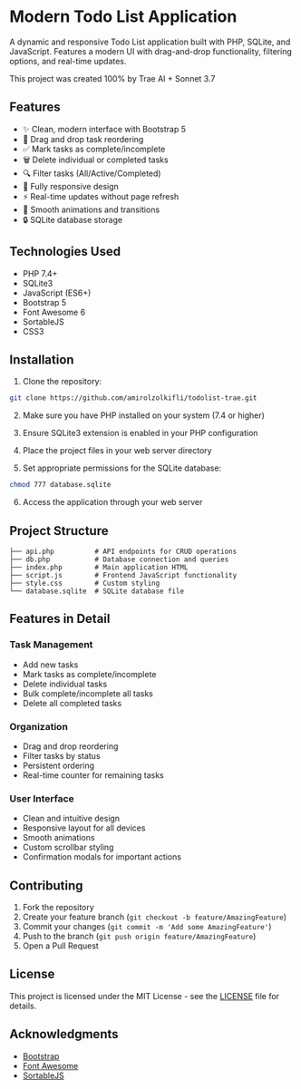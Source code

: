# Modern Todo List Application

A dynamic and responsive Todo List application built with PHP, SQLite, and JavaScript. Features a modern UI with drag-and-drop functionality, filtering options, and real-time updates.

This project was created 100% by Trae AI + Sonnet 3.7

## Features

- ✨ Clean, modern interface with Bootstrap 5
- 🔄 Drag and drop task reordering
- ✅ Mark tasks as complete/incomplete
- 🗑️ Delete individual or completed tasks
- 🔍 Filter tasks (All/Active/Completed)
- 📱 Fully responsive design
- ⚡ Real-time updates without page refresh
- 🎨 Smooth animations and transitions
- 🔒 SQLite database storage

## Technologies Used

- PHP 7.4+
- SQLite3
- JavaScript (ES6+)
- Bootstrap 5
- Font Awesome 6
- SortableJS
- CSS3

## Installation

1. Clone the repository:
```bash
git clone https://github.com/amirolzolkifli/todolist-trae.git
```

2. Make sure you have PHP installed on your system (7.4 or higher)

3. Ensure SQLite3 extension is enabled in your PHP configuration

4. Place the project files in your web server directory

5. Set appropriate permissions for the SQLite database:
```bash
chmod 777 database.sqlite
```

6. Access the application through your web server

## Project Structure

```
├── api.php          # API endpoints for CRUD operations
├── db.php           # Database connection and queries
├── index.php        # Main application HTML
├── script.js        # Frontend JavaScript functionality
├── style.css        # Custom styling
└── database.sqlite  # SQLite database file
```

## Features in Detail

### Task Management
- Add new tasks
- Mark tasks as complete/incomplete
- Delete individual tasks
- Bulk complete/incomplete all tasks
- Delete all completed tasks

### Organization
- Drag and drop reordering
- Filter tasks by status
- Persistent ordering
- Real-time counter for remaining tasks

### User Interface
- Clean and intuitive design
- Responsive layout for all devices
- Smooth animations
- Custom scrollbar styling
- Confirmation modals for important actions

## Contributing

1. Fork the repository
2. Create your feature branch (`git checkout -b feature/AmazingFeature`)
3. Commit your changes (`git commit -m 'Add some AmazingFeature'`)
4. Push to the branch (`git push origin feature/AmazingFeature`)
5. Open a Pull Request

## License

This project is licensed under the MIT License - see the [LICENSE](LICENSE) file for details.

## Acknowledgments

- [Bootstrap](https://getbootstrap.com/)
- [Font Awesome](https://fontawesome.com/)
- [SortableJS](https://sortablejs.github.io/Sortable/)
